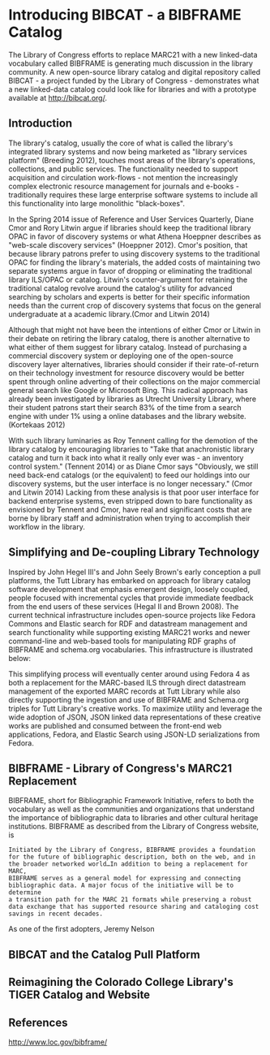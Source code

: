 # Introducing BIBCAT - a BIBFRAME Catalog

The Library of Congress efforts to replace MARC21 with a new linked-data 
vocabulary called BIBFRAME is generating much discussion in the library 
community. A new open-source library catalog 
and digital repository called BIBCAT - a project funded by the Library of 
Congress - demonstrates what a new linked-data catalog could look 
like for libraries and with a prototype available at http://bibcat.org/. 
 
## Introduction
The library's catalog, usually the core of what is called the library's
integrated library systems and now being marketed as "library services
platform" (Breeding 2012), touches most areas of the library's
operations, collections, and public services. The functionality needed
to support acquisition and circulation work-flows - not mention the
increasingly complex electronic resource management for journals and
e-books - traditionally requires these large enterprise software systems
to include all this functionality into large monolithic "black-boxes".

In the Spring 2014 issue of Reference and User Services Quarterly, Diane
Cmor and Rory Litwin argue if libraries should keep the traditional
library OPAC in favor of discovery systems or what Athena Hoeppner
describes as "web-scale discovery services" (Hoeppner 2012). Cmor's
position, that because library patrons prefer to using discovery systems
to the traditional OPAC for finding the library's materials, the added
costs of maintaining two separate systems argue in favor of dropping or
eliminating the traditional library ILS/OPAC or catalog. Litwin's
counter-argument for retaining the traditional catalog revolve around
the catalog's utility for advanced searching by scholars and experts is
better for their specific information needs than the current crop of
discovery systems that focus on the general undergraduate at a academic
library.(Cmor and Litwin 2014)

Although that might not have been the intentions of either Cmor or
Litwin in their debate on retiring the library catalog, there is another
alternative to what either of them suggest for library catalog. Instead
of purchasing a commercial discovery system or deploying one of the
open-source discovery layer alternatives, libraries should consider if
their rate-of-return on their technology investment for resource
discovery would be better spent through online adverting of their
collections on the major commercial general search like Google or
Microsoft Bing. This radical approach has already been investigated by
libraries as Utrecht University Library, where their student patrons
start their search 83% of the time from a search engine with under 1%
using a online databases and the library website. (Kortekaas 2012)

With such library luminaries as Roy Tennent calling for the demotion of
the library catalog by encouraging libraries to "Take that anachronistic
library catalog and turn it back into what it really only ever was - an
inventory control system." (Tennent 2014) or as Diane Cmor says
"Obviously, we still need back-end catalogs (or the equivalent) to feed
our holdings into our discovery systems, but the user interface is no
longer necessary." (Cmor and Litwin 2014) Lacking from these analysis is
that poor user interface for backend enterprise systems, even stripped
down to bare functionality as envisioned by Tennent and Cmor, have real
and significant costs that are borne by library staff and administration
when trying to accomplish their workflow in the library.

## Simplifying and De-coupling Library Technology

Inspired by John Hegel III's and John Seely Brown's early conception a
pull platforms, the Tutt Library has embarked on approach for library
catalog software development that emphasis emergent design, loosely
coupled, people focused with incremental cycles that provide immediate
feedback from the end users of these services (Hegal II and Brown 2008).
The current technical infrastructure includes open-source projects like
Fedora Commons and Elastic search for RDF and datastream management and
search functionality while supporting existing MARC21 works and newer
command-line and web-based tools for manipulating RDF graphs of BIBFRAME
and schema.org vocabularies. This infrastructure is illustrated below:

This simplifying process will eventually center around using Fedora 4 as
both a replacement for the MARC-based ILS through direct datastream
management of the exported MARC records at Tutt Library while also
directly supporting the ingestion and use of BIBFRAME and Schema.org
triples for Tutt Library's creative works. To maximize utility and
leverage the wide adoption of JSON, JSON linked data representations of
these creative works are published and consumed between the front-end
web applications, Fedora, and Elastic Search using JSON-LD
serializations from Fedora.

## BIBFRAME - Library of Congress's MARC21 Replacement
BIBFRAME, short for Bibliographic Framework Initiative, refers to both 
the vocabulary as well as the communities and organizations that 
understand the importance of bibliographic data to libraries and other 
cultural heritage institutions. BIBFRAME as described from the Library 
of Congress website, is

    Initiated by the Library of Congress, BIBFRAME provides a foundation 
    for the future of bibliographic description, both on the web, and in 
    the broader networked world…In addition to being a replacement for MARC, 
    BIBFRAME serves as a general model for expressing and connecting 
    bibliographic data. A major focus of the initiative will be to determine 
    a transition path for the MARC 21 formats while preserving a robust 
    data exchange that has supported resource sharing and cataloging cost 
    savings in recent decades.  

As one of the first adopters, Jeremy Nelson 

## BIBCAT and the Catalog Pull Platform

## Reimagining the Colorado College Library's TIGER Catalog and Website


## References

http://www.loc.gov/bibframe/
